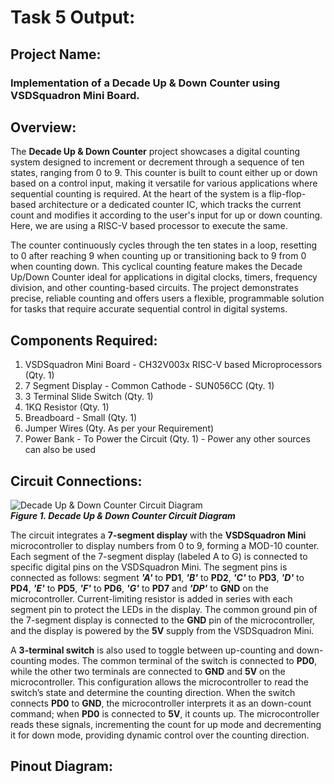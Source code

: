# Task 5 Output:
## Project Name:
### Implementation of a Decade Up & Down Counter using VSDSquadron Mini Board.

## Overview:
The **Decade Up & Down Counter** project showcases a digital counting system designed to increment or decrement through a sequence of ten states, ranging from 0 to 9. This counter is built to count either up or down based on a control input, making it versatile for various applications where sequential counting is required. At the heart of the system is a flip-flop-based architecture or a dedicated counter IC, which tracks the current count and modifies it according to the user's input for up or down counting. Here, we are using a RISC-V based processor to execute the same.

The counter continuously cycles through the ten states in a loop, resetting to 0 after reaching 9 when counting up or transitioning back to 9 from 0 when counting down. This cyclical counting feature makes the Decade Up/Down Counter ideal for applications in digital clocks, timers, frequency division, and other counting-based circuits. The project demonstrates precise, reliable counting and offers users a flexible, programmable solution for tasks that require accurate sequential control in digital systems.

## Components Required:
1. VSDSquadron Mini Board - CH32V003x RISC-V based Microprocessors (Qty. 1)
2. 7 Segment Display - Common Cathode - SUN056CC (Qty. 1)
3. 3 Terminal Slide Switch (Qty. 1)
4. 1KΩ Resistor (Qty. 1)
5. Breadboard - Small (Qty. 1)
6. Jumper Wires (Qty. As per your Requirement)
7. Power Bank - To Power the Circuit (Qty. 1) - Power any other sources can also be used

## Circuit Connections:
![Decade Up & Down Counter Circuit Diagram](https://github.com/user-attachments/assets/ac190bbe-9002-4a09-bed6-e941a6fd632f) </br>
***Figure 1. Decade Up & Down Counter Circuit Diagram***

The circuit integrates a **7-segment display** with the **VSDSquadron Mini** microcontroller to display numbers from 0 to 9, forming a MOD-10 counter. Each segment of the 7-segment display (labeled A to G) is connected to specific digital pins on the VSDSquadron Mini. The segment pins is connected as follows: segment ***'A'*** to **PD1**, ***'B'*** to **PD2**, ***'C'*** to **PD3**, ***'D'*** to **PD4**, ***'E'*** to **PD5**, ***'F'*** to **PD6**, ***'G'*** to **PD7** and ***'DP'*** to **GND** on the microcontroller. Current-limiting resistor is added in series with each segment pin to protect the LEDs in the display. The common ground pin of the 7-segment display is connected to the **GND** pin of the microcontroller, and the display is powered by the **5V** supply from the VSDSquadron Mini.

A **3-terminal switch** is also used to toggle between up-counting and down-counting modes. The common terminal of the switch is connected to **PD0**, while the other two terminals are connected to **GND** and **5V** on the microcontroller. This configuration allows the microcontroller to read the switch’s state and determine the counting direction. When the switch connects **PD0** to **GND**, the microcontroller interprets it as an down-count command; when **PD0** is connected to **5V**, it counts up. The microcontroller reads these signals, incrementing the count for up mode and decrementing it for down mode, providing dynamic control over the counting direction.

## Pinout Diagram:
